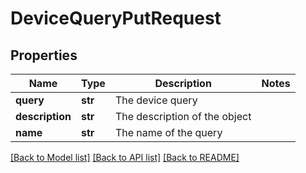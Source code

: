 # DeviceQueryPutRequest

## Properties
Name | Type | Description | Notes
------------ | ------------- | ------------- | -------------
**query** | **str** | The device query | 
**description** | **str** | The description of the object | 
**name** | **str** | The name of the query | 

[[Back to Model list]](../README.md#documentation-for-models) [[Back to API list]](../README.md#documentation-for-api-endpoints) [[Back to README]](../README.md)


